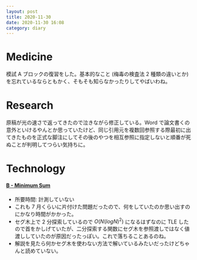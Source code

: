 ```yaml
---
layout: post
title: 2020-11-30
date: 2020-11-30 16:08
category: diary
---
```


# Medicine
模試 A ブロックの復習をした。基本的なこと (梅毒の検査法 2 種類の違いとか) を忘れているならともかく、そもそも知らなかったりしてやばいわね。

# Research
原稿が光の速さで返ってきたので泣きながら修正している。Word で論文書くの意外といけるやんとか思っていたけど、同じ引用元を複数回参照する際最初に出てきたものを正式な脚注にしてその後のやつを相互参照に指定しないと順番が死ぬことが判明してつらい気持ちに。

# Technology

#### [B - Minimum Sum](https://atcoder.jp/contests/agc005/tasks/agc005_b)
- 所要時間: 計測していない
- これも 7 月くらいに片付けた問題だったので、何をしていたのか思い出すのにかなり時間がかかった。
- セグ木上で 2 分探索しているので $O(N (log{N})^2)$ になるはずなのに TLE したので首をかしげていたが、二分探索する関数にセグ木を参照渡しではなく値渡ししていたのが原因だったっぽい。これで落ちることあるのね。
- 解説を見たら何かセグ木を使わない方法で解いているみたいだったけどちゃんと読めていない。